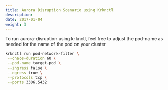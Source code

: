 ```yaml
---
title: Aurora Disruption Scenario using Krknctl
description: 
date: 2017-01-04
weight: 3
---
```


To run aurora-disruption using krknctl, feel free to adjust the pod-name as needed for the name of the pod on your cluster 

```bash
krknctl run pod-network-filter \
 --chaos-duration 60 \
 --pod-name target-pod \
 --ingress false \
 --egress true \
 --protocols tcp \
 --ports 3306,5432
```